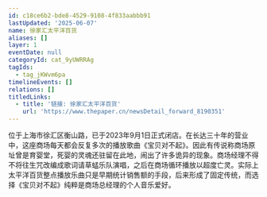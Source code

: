 ```yaml
---
id: c18ce6b2-bde8-4529-9108-4f833aabbb91
lastUpdated: '2025-06-07'
name: 徐家汇太平洋百货
aliases: []
layer: 1
eventDate: null
categoryId: cat_9yUWRRAg
tagIds:
  - tag_jKWvm6pa
timelineEvents: []
relations: []
titledLinks:
  - title: '链接: 徐家汇太平洋百货'
    url: 'https://www.thepaper.cn/newsDetail_forward_8190351'
---
```

位于上海市徐汇区衡山路，已于2023年9月1日正式闭店。在长达三十年的营业中，这座商场每天都会反复多次的播放歌曲《宝贝对不起》。因此有传说称商场原址曾是育婴堂，死婴的灵魂还驻留在此地，闹出了许多诡异的现象。商场经理不得不将往生咒改编成歌词请草蜢乐队演唱，之后在商场循环播放以超度亡灵。实际上太平洋百货整点播放乐曲只是早期统计销售额的手段，后来形成了固定传统，而选择《宝贝对不起》纯粹是商场总经理的个人音乐爱好。
